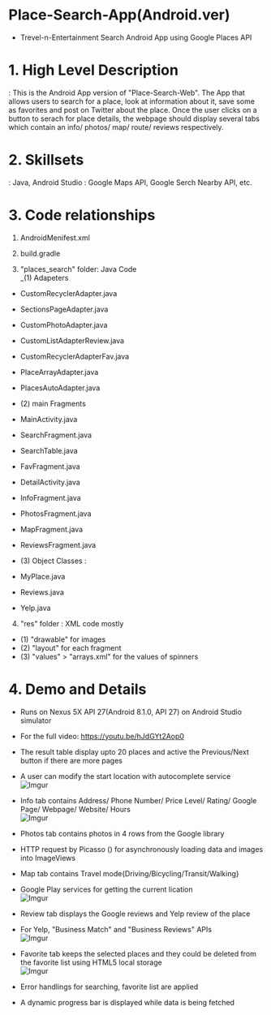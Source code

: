 # Place-Search-App(Android.ver)
- Trevel-n-Entertainment Search Android App using Google Places API

# 1. High Level Description
: This is the Android App version of "Place-Search-Web". 
The App that allows users to search for a place, look at information about it, save some as favorites and post on Twitter about the place. Once the user clicks on a button to serach for place details, the webpage should display several tabs which contain an info/ photos/ map/ route/ reviews respectively.
   
   
# 2. Skillsets
: Java, Android Studio
: Google Maps API, Google Serch Nearby API, etc.
   
# 3. Code relationships
1) AndroidMenifest.xml

2) build.gradle

3) "places_search" folder: Java Code <br />
_(1) Adapeters
- CustomRecyclerAdapter.java
- SectionsPageAdapter.java
- CustomPhotoAdapter.java
- CustomListAdapterReview.java
- CustomRecyclerAdapterFav.java
- PlaceArrayAdapter.java
- PlacesAutoAdapter.java
			
- (2) main Fragments
- MainActivity.java
- SearchFragment.java
- SearchTable.java
- FavFragment.java
- DetailActivity.java
- InfoFragment.java
- PhotosFragment.java
- MapFragment.java
- ReviewsFragment.java
						  
- (3) Object Classes : 
- MyPlace.java
- Reviews.java 
- Yelp.java

4) "res" folder : XML code mostly 
- (1) "drawable" for images
- (2) "layout" for each fragment
- (3) "values" > "arrays.xml" for the values of spinners 



# 4. Demo and Details
- Runs on Nexus 5X API 27(Android 8.1.0, API 27) on Android Studio simulator
- For the full video: https://youtu.be/hJdGYt2Aop0

- The result table display upto 20 places and active the Previous/Next button if there are more pages
- A user can modify the start location with autocomplete service <br />
![Imgur](https://i.imgur.com/PMDuKDd.gif)

- Info tab contains Address/ Phone Number/ Price Level/ Rating/ Google Page/ Webpage/ Website/ Hours <br />
![Imgur](https://i.imgur.com/q3p2zmr.gif)

- Photos tab contains photos in 4 rows from the Google library
- HTTP request by Picasso () for asynchronously loading data and images into ImageViews
- Map tab contains Travel mode{Driving/Bicycling/Transit/Walking}
- Google Play services for getting the current lication <br />
![Imgur](https://i.imgur.com/7YePqO9.gif)

- Review tab displays the Google reviews and Yelp review of the place
- For Yelp, "Business Match" and "Business Reviews" APIs <br />
![Imgur](https://i.imgur.com/GVf3a72.gif)

- Favorite tab keeps the selected places and they could be deleted from the favorite list using HTML5 local storage <br />
![Imgur](https://i.imgur.com/FvdFzrt.gif)

- Error handlings for searching, favorite list are applied
- A dynamic progress bar is displayed while data is being fetched

